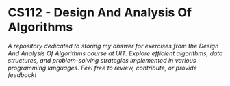 # CS112 - Design And Analysis Of Algorithms
_A repository dedicated to storing my answer for exercises from the Design And Analysis Of Algorithms course at UIT. Explore efficient algorithms, data structures, and problem-solving strategies implemented in various programming languages. Feel free to review, contribute, or provide feedback!_
